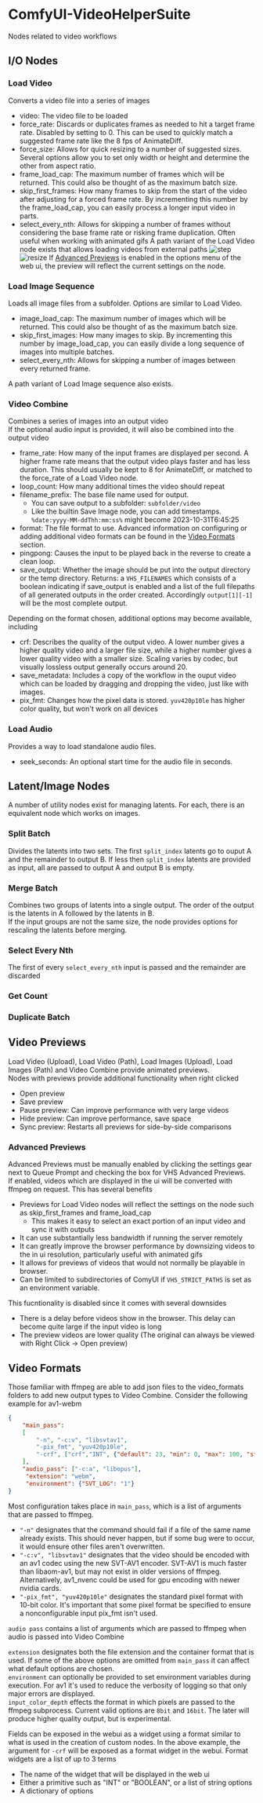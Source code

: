 # ComfyUI-VideoHelperSuite
Nodes related to video workflows

## I/O Nodes
### Load Video
Converts a video file into a series of images
- video: The video file to be loaded
- force_rate: Discards or duplicates frames as needed to hit a target frame rate. Disabled by setting to 0. This can be used to quickly match a suggested frame rate like the 8 fps of AnimateDiff.
- force_size: Allows for quick resizing to a number of suggested sizes. Several options allow you to set only width or height and determine the other from aspect ratio.
- frame_load_cap: The maximum number of frames which will be returned. This could also be thought of as the maximum batch size.
- skip_first_frames: How many frames to skip from the start of the video after adjusting for a forced frame rate. By incrementing this number by the frame_load_cap, you can easily process a longer input video in parts. 
- select_every_nth: Allows for skipping a number of frames without considering the base frame rate or risking frame duplication. Often useful when working with animated gifs
A path variant of the Load Video node exists that allows loading videos from external paths
![step](https://github.com/Kosinkadink/ComfyUI-VideoHelperSuite/assets/4284322/b5fc993c-5c9b-4608-afa4-48ae2e1380ef)
![resize](https://github.com/Kosinkadink/ComfyUI-VideoHelperSuite/assets/4284322/98d2e78e-1c44-443c-a8fe-0dab0b5947f3)
If [Advanced Previews](#advanced-previews) is enabled in the options menu of the web ui, the preview will reflect the current settings on the node.
### Load Image Sequence
Loads all image files from a subfolder. Options are similar to Load Video.
- image_load_cap: The maximum number of images which will be returned. This could also be thought of as the maximum batch size.
- skip_first_images: How many images to skip. By incrementing this number by image_load_cap, you can easily divide a long sequence of images into multiple batches.
- select_every_nth: Allows for skipping a number of images between every returned frame.

A path variant of Load Image sequence also exists.
### Video Combine
Combines a series of images into an output video  
If the optional audio input is provided, it will also be combined into the output video
- frame_rate: How many of the input frames are displayed per second.  A higher frame rate means that the output video plays faster and has less duration. This should usually be kept to 8 for AnimateDiff, or matched to the force_rate of a Load Video node.
- loop_count: How many additional times the video should repeat
- filename_prefix: The base file name used for output.
  - You can save output to a subfolder: `subfolder/video`
  - Like the builtin Save Image node, you can add timestamps. `%date:yyyy-MM-ddThh:mm:ss%` might become 2023-10-31T6:45:25
- format: The file format to use. Advanced information on configuring or adding additional video formats can be found in the [Video Formats](#video-formats) section.
- pingpong: Causes the input to be played back in the reverse to create a clean loop.
- save_output: Whether the image should be put into the output directory or the temp directory.
Returns: a `VHS_FILENAMES` which consists of a boolean indicating if save_output is enabled and a list of the full filepaths of all generated outputs in the order created. Accordingly `output[1][-1]` will be the most complete output.
 
Depending on the format chosen, additional options may become available, including
- crf: Describes the quality of the output video. A lower number gives a higher quality video and a larger file size, while a higher number gives a lower quality video with a smaller size. Scaling varies by codec, but visually lossless output generally occurs around 20.
- save_metadata: Includes a copy of the workflow in the ouput video which can be loaded by dragging and dropping the video, just like with images.
- pix_fmt: Changes how the pixel data is stored. `yuv420p10le` has higher color quality, but won't work on all devices
### Load Audio
Provides a way to load standalone audio files.
- seek_seconds: An optional start time for the audio file in seconds.

## Latent/Image Nodes
A number of utility nodes exist for managing latents. For each, there is an equivalent node which works on images.
### Split Batch
Divides the latents into two sets. The first `split_index` latents go to ouput A and the remainder to output B. If less then `split_index` latents are provided as input, all are passed to output A and output B is empty.
### Merge Batch
Combines two groups of latents into a single output. The order of the output is the latents in A followed by the latents in B.  
If the input groups are not the same size, the node provides options for rescaling the latents before merging.
### Select Every Nth
The first of every `select_every_nth` input is passed and the remainder are discarded
### Get Count
### Duplicate Batch

## Video Previews
Load Video (Upload), Load Video (Path), Load Images (Upload), Load Images (Path) and Video Combine provide animated previews.  
Nodes with previews provide additional functionality when right clicked
- Open preview
- Save preview
- Pause preview: Can improve performance with very large videos
- Hide preview: Can improve performance, save space
- Sync preview: Restarts all previews for side-by-side comparisons

### Advanced Previews
Advanced Previews must be manually enabled by clicking the settings gear next to Queue Prompt and checking the box for VHS Advanced Previews.  
If enabled, videos which are displayed in the ui will be converted with ffmpeg on request. This has several benefits
- Previews for Load Video nodes will reflect the settings on the node such as skip_first_frames and frame_load_cap
  - This makes it easy to select an exact portion of an input video and sync it with outputs
- It can use substantially less bandwidth if running the server remotely
- It can greatly improve the browser performance by downsizing videos to the in ui resolution, particularly useful with animated gifs
- It allows for previews of videos that would not normally be playable in browser.
- Can be limited to subdirectories of ComyUI if `VHS_STRICT_PATHS` is set as an environment variable.

This fucntionality is disabled since it comes with several downsides
- There is a delay before videos show in the browser. This delay can become quite large if the input video is long
- The preview videos are lower quality (The original can always be viewed with Right Click -> Open preview)

## Video Formats
Those familiar with ffmpeg are able to add json files to the video_formats folders to add new output types to Video Combine. 
Consider the following example for av1-webm
```json
{
    "main_pass":
    [
        "-n", "-c:v", "libsvtav1",
        "-pix_fmt", "yuv420p10le",
        "-crf", ["crf","INT", {"default": 23, "min": 0, "max": 100, "step": 1}]
    ],
    "audio_pass": ["-c:a", "libopus"],
     "extension": "webm",
     "environment": {"SVT_LOG": "1"}
}
```
Most configuration takes place in `main_pass`, which is a list of arguments that are passed to ffmpeg. 
- `"-n"` designates that the command should fail if a file of the same name already exists. This should never happen, but if some bug were to occur, it would ensure other files aren't overwritten.
- `"-c:v", "libsvtav1"` designates that the video should be encoded with an av1 codec using the new SVT-AV1 encoder. SVT-AV1 is much faster than libaom-av1, but may not exist in older versions of ffmpeg. Alternatively, av1_nvenc could be used for gpu encoding with newer nvidia cards. 
- `"-pix_fmt", "yuv420p10le"` designates the standard pixel format with 10-bit color. It's important that some pixel format be specified to ensure a nonconfigurable input pix_fmt isn't used.

`audio pass` contains a list of arguments which are passed to ffmpeg when audio is passed into Video Combine

`extension` designates both the file extension and the container format that is used. If some of the above options are omitted from `main_pass` it can affect what default options are chosen.  
`environment` can optionally be provided to set environment variables during execution. For av1 it's used to reduce the verbosity of logging so that only major errors are displayed.  
`input_color_depth` effects the format in which pixels are passed to the ffmpeg subprocess. Current valid options are `8bit` and `16bit`. The later will produce higher quality output, but is experimental.

Fields can be exposed in the webui as a widget using a format similar to what is used in the creation of custom nodes. In the above example, the argument for `-crf` will be exposed as a format widget in the webui. Format widgets are a list of up to 3 terms
- The name of the widget that will be displayed in the web ui
- Either a primitive such as "INT" or "BOOLEAN", or a list of string options
- A dictionary of options
